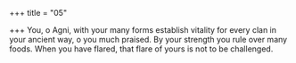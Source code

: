 +++
title = "05"

+++
You, o Agni, with your many forms establish vitality for every clan in  your ancient way, o you much praised.
By your strength you rule over many foods. When you have flared, that  flare of yours is not to be challenged.